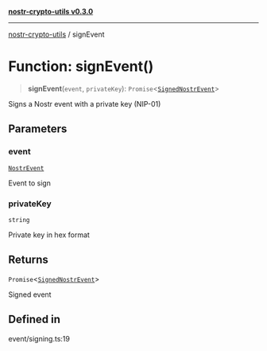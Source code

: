[**nostr-crypto-utils v0.3.0**](../README.md)

***

[nostr-crypto-utils](../globals.md) / signEvent

# Function: signEvent()

> **signEvent**(`event`, `privateKey`): `Promise`\<[`SignedNostrEvent`](../interfaces/SignedNostrEvent.md)\>

Signs a Nostr event with a private key (NIP-01)

## Parameters

### event

[`NostrEvent`](../interfaces/NostrEvent.md)

Event to sign

### privateKey

`string`

Private key in hex format

## Returns

`Promise`\<[`SignedNostrEvent`](../interfaces/SignedNostrEvent.md)\>

Signed event

## Defined in

event/signing.ts:19
